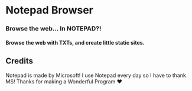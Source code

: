 # Notepad Browser

### Browse the web... In NOTEPAD?!

#### Browse the web with TXTs, and create little static sites.

## Credits 
Notepad is made by Microsoft! I use Notepad every day so I have to thank MS! Thanks for making a Wonderful Program ❤️

